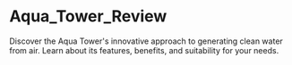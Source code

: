 # Aqua_Tower_Review
Discover the Aqua Tower's innovative approach to generating clean water from air. Learn about its features, benefits, and suitability for your needs.
